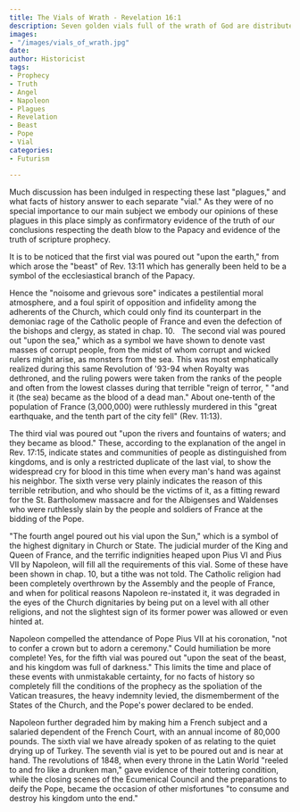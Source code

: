 ```yaml
---
title: The Vials of Wrath - Revelation 16:1
description: Seven golden vials full of the wrath of God are distributed
images:
- "/images/vials_of_wrath.jpg"
date: 
author: Historicist
tags:
- Prophecy
- Truth
- Angel
- Napoleon
- Plagues
- Revelation
- Beast
- Pope
- Vial
categories:
- Futurism

---
```

Much discussion has been indulged in respecting these last "plagues," and what facts of history answer to each separate "vial." As they were of no special importance to our main subject we embody our opinions of these plagues in this place simply as confirmatory evidence of the truth of our conclusions respecting the death blow to the Papacy and evidence of the truth of scripture prophecy.

It is to be noticed that the first vial was poured out "upon the earth," from which arose the "beast" of Rev. 13:11 which has generally been held to be a symbol of the ecclesiastical branch of the Papacy.

Hence the "noisome and grievous sore" indicates a pestilential moral atmosphere, and a foul spirit of opposition and infidelity among the adherents of the Church, which could only find its counterpart in the demoniac rage of the Catholic people of France and even the defection of the bishops and clergy, as stated in chap. 10.
 
The second vial was poured out "upon the sea," which as a symbol we have shown to denote vast masses of corrupt people, from the midst of whom corrupt and wicked rulers might arise, as monsters from the sea. This was most emphatically realized during this same Revolution of '93-94 when Royalty was dethroned, and the ruling powers were taken from the ranks of the people and often from the lowest classes during that terrible "reign of terror, " "and it (the sea) became as the blood of a dead man." About one-tenth of the population of France (3,000,000) were ruthlessly murdered in this "great earthquake, and the tenth part of the city fell" (Rev. 11:13).

The third vial was poured out "upon the rivers and fountains of waters; and they became as blood." These, according to the explanation of the angel in Rev. 17:15, indicate states and communities of people as distinguished from kingdoms, and is only a restricted duplicate of the last vial, to show the widespread cry for blood in this time when every man's hand was against his neighbor. The sixth verse very plainly indicates the reason of this terrible retribution, and who should be the victims of it, as a fitting reward for the St. Bartholomew massacre and for the Albigenses and Waldenses who were ruthlessly slain by the people and soldiers of France at the bidding of the Pope.

"The fourth angel poured out his vial upon the Sun," which is a symbol of the highest dignitary in Church or State. The judicial murder of the King and Queen of France, and the terrific indignities heaped upon Pius VI and Pius VII by Napoleon, will fill all the requirements of this vial. Some of these have been shown in chap. 10, but a tithe was not told. The Catholic religion had been completely overthrown by the Assembly and the people of France, and when for political reasons Napoleon re-instated it, it was degraded in the eyes of the Church dignitaries by being put on a level with all other religions, and not the slightest sign of its former power was allowed or even hinted at. 
 
 Napoleon compelled the attendance of Pope Pius VII at his coronation, "not to confer a crown but to adorn a ceremony." Could humiliation be more complete! Yes, for the fifth vial was poured out "upon the seat of the beast, and his kingdom was full of darkness." This limits the time and place of these events with unmistakable certainty, for no facts of history so completely fill the conditions of the prophecy as the spoliation of the Vatican treasures, the heavy indemnity levied, the dismemberment of the States of the Church, and the Pope's power declared to be ended. 
 
Napoleon further degraded him by making him a French subject and a salaried dependent of the French Court, with an annual income of 80,000 pounds. The sixth vial we have already spoken of as relating to the quiet drying up of Turkey. The seventh vial is yet to be poured out and is near at hand. The revolutions of 1848, when every throne in the Latin World "reeled to and fro like a drunken man," gave evidence of their tottering condition, while the closing scenes of the Ecumenical Council and the preparations to deify the Pope, became the occasion of other misfortunes "to consume and destroy his kingdom unto the end."